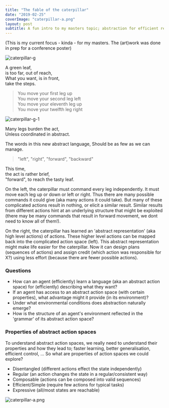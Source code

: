 ```yaml
---
title: "The fable of the caterpillar"
date: "2019-02-25"
coverImage: "caterpillar-a.png"
layout: post
subtitle: A fun intro to my masters topic; abstraction for efficient reinforcment learning.
---
```


(This is my current focus - kinda - for my masters. The (art)work was done in prep for a conference poster)

![caterpillar-g]({{site.baseurl}}/assets/the-fable-of-the-caterpillar/caterpillar-g.png)

A green leaf, <br>
is too far, out of reach, <br>
What you want, is in front, <br>
take the steps.

> You move your first leg up<br>
You move your second leg left<br>
You move your eleventh leg up<br>
You move your twelfth leg right

![caterpillar-g-1]({{site.baseurl}}/assets/the-fable-of-the-caterpillar/move-g-1.png)

Many legs burden the act, <br>
Unless coordinated in abstract.

The words in this new abstract language, Should be as few as we can manage.

> "left", "right", "forward", "backward"

This time, <br>
the act is rather brief, <br>
"forward", to reach the tasty leaf.

On the left, the caterpillar must command every leg independently. It must move each leg up or down or left or right. Thus there are many possible commands it could give (aka many actions it could take). But many of these complicated actions result in nothing, or elicit a similar result. Similar results from different actions hint at an underlying structure that might be exploited (there may be many commands that result in forward movement, we dont need to know all of them!).

On the right, the caterpillar has learned an 'abstract representation' (aka high level actions) of actions. These higher level actions can be mapped back into the complicated action space (left). This abstract representation might make life easier for the caterpillar. Now it can design plans (sequences of actions) and assign credit (which action was responsible for X?) using less effort (because there are fewer possible actions).

### Questions

- How can an agent (efficiently) learn a language (aka an abstract action space) for (efficiently) describing what they want?
- If an agent has access to an abstract action space (with certain properties), what advantage might it provide (in its environment)?
- Under what environmental conditions does abstraction naturally emerge?
- How is the structure of an agent's environment reflected in the 'grammar' of its abstract action space?

### Properties of abstract action spaces

To understand abstract action spaces, we really need to understand their properties and how they lead to; faster learning, better generalisation, efficient control, ... So what are properties of action spaces we could explore?

- Disentangled (different actions effect the state independently)
- Regular (an action changes the state in a regular/consistent way)
- Composable (actions can be composed into valid sequences)
- Efficient/Simple (require few actions for typical tasks)
- Expressive (all/most states are reachable)

![caterpillar-a.png]({{site.baseurl}}/assets/the-fable-of-the-caterpillar/caterpillar-a.png)

